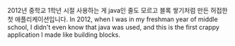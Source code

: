 2012년 중학교 1학년 시절 사용하는 게 java인 줄도 모르고 블록 쌓기처럼 만든 허접한 첫 애플리케이션입니다.
In 2012, when I was in my freshman year of middle school, I didn't even know that java was used, and this is the first crappy application I made like building blocks.
